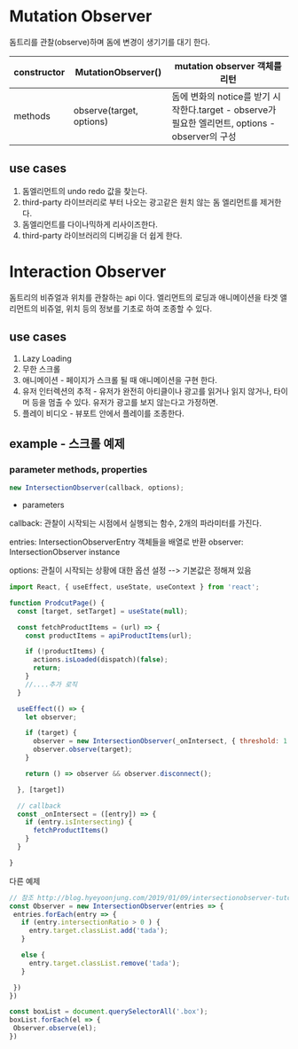 # Mutation Observer 

돔트리를 관찰(observe)하며 돔에 변경이 생기기를 대기 한다. 

|constructor|MutationObserver()|mutation observer 객체를 리턴|
|------|---|---|
|methods|observe(target, options)|돔에 변화의 notice를 받기 시작한다.target - observe가 필요한 엘리먼트,   options - observer의 구성       |


## use cases
 
  1. 돔엘리먼트의 undo redo 값을 찾는다.
  2. third-party 라이브러리로 부터 나오는 광고같은 원치 않는 돔 엘리먼트를 제거한다. 
  3. 돔엘리먼트를 다이나믹하게 리사이즈한다.
  4. third-party 라이브러리의 디버깅을 더 쉽게 한다. 


# Interaction Observer 

돔트리의 비쥬얼과 위치를 관찰하는 api 이다. 엘리먼트의 로딩과 애니메이션을 타겟 앨리먼트의 비쥬얼, 위치 등의 정보를 기초로 하여 조종할 수 있다. 

## use cases
 
  1. Lazy Loading
  2. 무한 스크롤  
  3. 애니메이션 - 페이지가 스크롤 될 때 애니메이션을 구현 한다. 
  4. 유저 인터렉션의 추적 - 유저가 완전히 아티클이나 광고를 읽거나 읽지 않거나, 타이머 등을 멈출 수 있다. 유저가 광고를 보지 않는다고 가정하면. 
  5. 플레이 비디오 - 뷰포트 안에서 플레이를 조종한다. 

## example - 스크롤 예제 

### parameter methods, properties 


```javascript
new IntersectionObserver(callback, options);
```

 - parameters 

 callback: 관찰이 시작되는 시점에서 실행되는 함수, 2개의 파라미터를 가진다. 


 entries: IntersectionObserverEntry 객체들을 배열로 반환
 observer: IntersectionObserver instance 

 options: 관칠이 시작되는 상황에 대한 옵션 설정 --> 기본값은 정해져 있음 

```javascript
import React, { useEffect, useState, useContext } from 'react';

function ProdcutPage() {
  const [target, setTarget] = useState(null);

  const fetchProductItems = (url) => {
    const productItems = apiProductItems(url);

    if (!productItems) {
      actions.isLoaded(dispatch)(false);
      return;
    }
    //....추가 로직
  }

  useEffect(() => {
    let observer;

    if (target) {
      observer = new IntersectionObserver(_onIntersect, { threshold: 1 });
      observer.observe(target);
    }

    return () => observer && observer.disconnect();

  }, [target])

  // callback 
  const _onIntersect = ([entry]) => {
    if (entry.isIntersecting) {
      fetchProductItems()
    }
  }

}


```

 다른 예제
 ```javascript
// 참조 http://blog.hyeyoonjung.com/2019/01/09/intersectionobserver-tutorial/
const Observer = new IntersectionObserver(entries => {
  entries.forEach(entry => {
    if (entry.intersectionRatio > 0 ) {
      entry.target.classList.add('tada');
    }

    else {
      entry.target.classList.remove('tada');
    }

  })
})

const boxList = document.querySelectorAll('.box');
boxList.forEach(el => {
  Observer.observe(el);
})




```